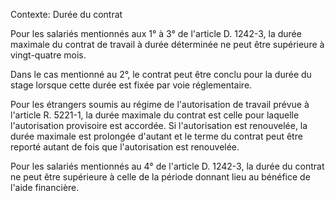 Contexte: Durée du contrat

Pour les salariés mentionnés aux 1° à 3° de l'article D. 1242-3, la durée maximale du contrat de travail à durée déterminée ne peut être supérieure à vingt-quatre mois.

Dans le cas mentionné au 2°, le contrat peut être conclu pour la durée du stage lorsque cette durée est fixée par voie réglementaire.

Pour les étrangers soumis au régime de l'autorisation de travail prévue à l'article R. 5221-1, la durée maximale du contrat est celle pour laquelle l'autorisation provisoire est accordée. Si l'autorisation est renouvelée, la durée maximale est prolongée d'autant et le terme du contrat peut être reporté autant de fois que l'autorisation est renouvelée.

Pour les salariés mentionnés au 4° de l'article D. 1242-3, la durée du contrat ne peut être supérieure à celle de la période donnant lieu au bénéfice de l'aide financière.